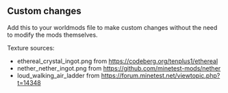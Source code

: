 ## Custom changes

Add this to your worldmods file to make custom changes without the need to modify the mods themselves.

Texture sources:
- ethereal_crystal_ingot.png from https://codeberg.org/tenplus1/ethereal
- nether_nether_ingot.png from https://github.com/minetest-mods/nether
- loud_walking_air_ladder from https://forum.minetest.net/viewtopic.php?t=14348
